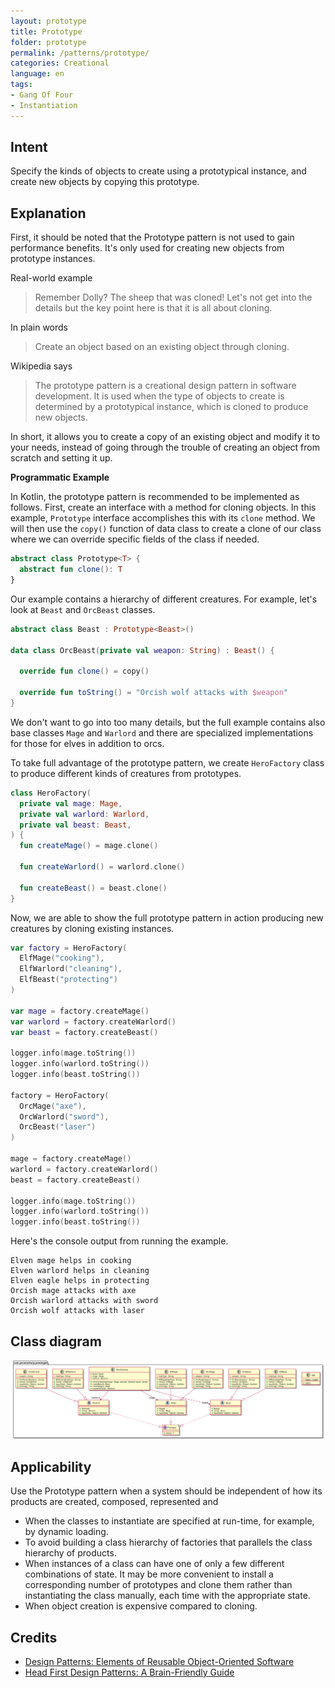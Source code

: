 ```yaml
---
layout: prototype
title: Prototype
folder: prototype
permalink: /patterns/prototype/
categories: Creational
language: en
tags:
- Gang Of Four
- Instantiation
---
```


## Intent

Specify the kinds of objects to create using a prototypical instance, and create
new objects by copying this prototype.

## Explanation

First, it should be noted that the Prototype pattern is not used to gain
performance benefits. It's only used for creating new objects from prototype
instances.

Real-world example

> Remember Dolly? The sheep that was cloned! Let's not get into the details but
> the key point here is that it is all about cloning.

In plain words

> Create an object based on an existing object through cloning.

Wikipedia says

> The prototype pattern is a creational design pattern in software development.
> It is used when the type of objects to create is determined by a prototypical
> instance, which is cloned to produce new objects.

In short, it allows you to create a copy of an existing object and modify it to
your needs, instead of going through the trouble of creating an object from
scratch and setting it up.

**Programmatic Example**

In Kotlin, the prototype pattern is recommended to be implemented as follows.
First, create an interface with a method for cloning objects. In this example,
`Prototype` interface accomplishes this with its `clone` method. We will then
use the `copy()` function of data class to create a clone of our class where
we can override specific fields of the class if needed.

```kotlin
abstract class Prototype<T> {
  abstract fun clone(): T
}
```

Our example contains a hierarchy of different creatures. For example, let's
look at `Beast` and `OrcBeast` classes.

```kotlin
abstract class Beast : Prototype<Beast>()

data class OrcBeast(private val weapon: String) : Beast() {
    
  override fun clone() = copy()

  override fun toString() = "Orcish wolf attacks with $weapon"
}
```

We don't want to go into too many details, but the full example contains also
base classes `Mage` and `Warlord` and there are specialized implementations for
those for elves in addition to orcs.

To take full advantage of the prototype pattern, we create `HeroFactory` class
to produce different kinds of creatures from prototypes.

```kotlin
class HeroFactory(
  private val mage: Mage,
  private val warlord: Warlord,
  private val beast: Beast,
) {
  fun createMage() = mage.clone()
  
  fun createWarlord() = warlord.clone()
  
  fun createBeast() = beast.clone()
}
```

Now, we are able to show the full prototype pattern in action producing new
creatures by cloning existing instances.

```kotlin
var factory = HeroFactory(
  ElfMage("cooking"),
  ElfWarlord("cleaning"),
  ElfBeast("protecting")
)

var mage = factory.createMage()
var warlord = factory.createWarlord()
var beast = factory.createBeast()

logger.info(mage.toString())
logger.info(warlord.toString())
logger.info(beast.toString())

factory = HeroFactory(
  OrcMage("axe"),
  OrcWarlord("sword"),
  OrcBeast("laser")
)

mage = factory.createMage()
warlord = factory.createWarlord()
beast = factory.createBeast()

logger.info(mage.toString())
logger.info(warlord.toString())
logger.info(beast.toString())
```

Here's the console output from running the example.

```
Elven mage helps in cooking
Elven warlord helps in cleaning
Elven eagle helps in protecting
Orcish mage attacks with axe
Orcish warlord attacks with sword
Orcish wolf attacks with laser
```

## Class diagram

![alt text](etc/prototype.svg "Prototype pattern class diagram")

## Applicability

Use the Prototype pattern when a system should be independent of how its
products are created, composed, represented and

* When the classes to instantiate are specified at run-time, for example, by
  dynamic loading.
* To avoid building a class hierarchy of factories that parallels the class
  hierarchy of products.
* When instances of a class can have one of only a few different combinations
  of state. It may be more convenient to install a corresponding number of
  prototypes and clone them rather than instantiating the class manually, each
  time with the appropriate state.
* When object creation is expensive compared to cloning.

## Credits

* [Design Patterns: Elements of Reusable Object-Oriented Software](https://www.amazon.com/gp/product/0201633612/ref=as_li_tl?ie=UTF8&camp=1789&creative=9325&creativeASIN=0201633612&linkCode=as2&tag=javadesignpat-20&linkId=675d49790ce11db99d90bde47f1aeb59)
* [Head First Design Patterns: A Brain-Friendly Guide](https://www.amazon.com/gp/product/0596007124/ref=as_li_tl?ie=UTF8&camp=1789&creative=9325&creativeASIN=0596007124&linkCode=as2&tag=javadesignpat-20&linkId=6b8b6eea86021af6c8e3cd3fc382cb5b)
